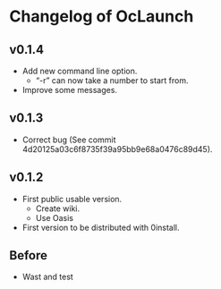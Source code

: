 # Changelog of OcLaunch

## v0.1.4
 + Add new command line option.
   + “-r” can now take a number to start from.
 + Improve some messages.

## v0.1.3
 + Correct bug (See commit 4d20125a03c6f8735f39a95bb9e68a0476c89d45).

## v0.1.2
 + First public usable version.
   + Create wiki.
   + Use Oasis
 + First version to be distributed with 0install.

## Before
 + Wast and test
